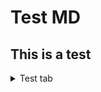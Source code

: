 # Test MD

## This is a test

<details>
<summary>
Test tab
</summary>

<details>

<summary>
Content
</summary>

> Test content

</details>

</details>